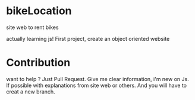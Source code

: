 # bikeLocation
site web to rent bikes

actually learning js! First project, create an object oriented website 

# Contribution
want to help ? Just Pull Request.
Give me clear information, i'm new on Js.
If possible with explanations from site web or others.
And you will have to creat a new branch.

